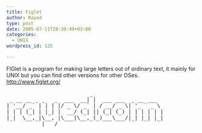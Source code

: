 ```yaml
---
title: Figlet
author: Rayed
type: post
date: 2005-07-11T20:30:49+03:00
categories:
  - UNIX
wordpress_id: 125

---
```

<p>FIGlet is a program for making large letters out of ordinary text, it mainly for UNIX but you can find other versions for other OSes.<br />
<a href="http://www.figlet.org/">http://www.figlet.org/</a></p>
<pre>
                          _
 _ __ __ _ _   _  ___  __| |  ___ ___  _ __ ___
| '__/ _` | | | |/ _ \/ _` | / __/ _ \| '_ ` _ \
| | | (_| | |_| |  __/ (_| || (_| (_) | | | | | |
|_|  \__,_|\__, |\___|\__,_(_)___\___/|_| |_| |_|
           |___/
</pre>
